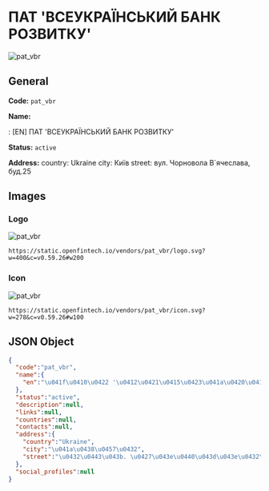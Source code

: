 
# ПАТ 'ВСЕУКРАЇНСЬКИЙ БАНК РОЗВИТКУ' 
![pat_vbr](https://static.openfintech.io/vendors/pat_vbr/logo.svg?w=400&c=v0.59.26#w200)  

## General 
 
**Code:** `pat_vbr` 
 
**Name:** 
 
:	[EN] ПАТ 'ВСЕУКРАЇНСЬКИЙ БАНК РОЗВИТКУ' 
 
**Status:** `active` 
 
**Address:** 
country: Ukraine 
city: Київ 
street: вул. Чорновола В`ячеслава, буд.25 

## Images 

### Logo 
 
![pat_vbr](https://static.openfintech.io/vendors/pat_vbr/logo.svg?w=400&c=v0.59.26#w200)  

```
https://static.openfintech.io/vendors/pat_vbr/logo.svg?w=400&c=v0.59.26#w200
```  

### Icon 
 
![pat_vbr](https://static.openfintech.io/vendors/pat_vbr/icon.svg?w=278&c=v0.59.26#w100)  

```
https://static.openfintech.io/vendors/pat_vbr/icon.svg?w=278&c=v0.59.26#w100
```  

## JSON Object 

```json
{
  "code":"pat_vbr",
  "name":{
    "en":"\u041f\u0410\u0422 '\u0412\u0421\u0415\u0423\u041a\u0420\u0410\u0407\u041d\u0421\u042c\u041a\u0418\u0419 \u0411\u0410\u041d\u041a \u0420\u041e\u0417\u0412\u0418\u0422\u041a\u0423'"
  },
  "status":"active",
  "description":null,
  "links":null,
  "countries":null,
  "contacts":null,
  "address":{
    "country":"Ukraine",
    "city":"\u041a\u0438\u0457\u0432",
    "street":"\u0432\u0443\u043b. \u0427\u043e\u0440\u043d\u043e\u0432\u043e\u043b\u0430 \u0412`\u044f\u0447\u0435\u0441\u043b\u0430\u0432\u0430, \u0431\u0443\u0434.25"
  },
  "social_profiles":null
}
```  

